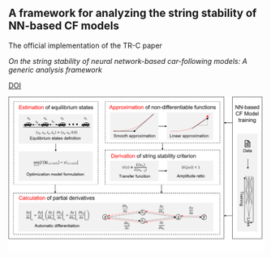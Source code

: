 ## A framework for analyzing the string stability of NN-based CF models
The official implementation of the TR-C paper

*On the string stability of neural network-based car-following models: A generic analysis framework*

[DOI](https://doi.org/10.1016/j.trc.2024.104525)  

![framework](https://github.com/tjzxh/EADC/blob/main/framework.png)

